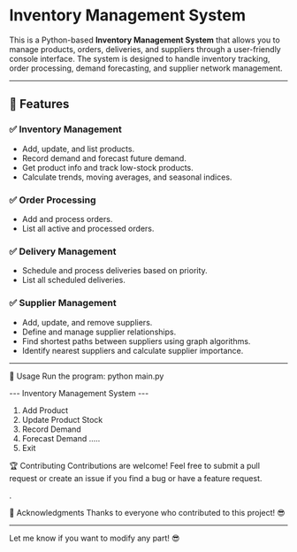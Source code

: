 # Inventory Management System

This is a Python-based **Inventory Management System** that allows you to manage products, orders, deliveries, and suppliers through a user-friendly console interface. The system is designed to handle inventory tracking, order processing, demand forecasting, and supplier network management.

---

## 🚀 Features
### ✅ **Inventory Management**
- Add, update, and list products.
- Record demand and forecast future demand.
- Get product info and track low-stock products.
- Calculate trends, moving averages, and seasonal indices.

### ✅ **Order Processing**
- Add and process orders.
- List all active and processed orders.

### ✅ **Delivery Management**
- Schedule and process deliveries based on priority.
- List all scheduled deliveries.

### ✅ **Supplier Management**
- Add, update, and remove suppliers.
- Define and manage supplier relationships.
- Find shortest paths between suppliers using graph algorithms.
- Identify nearest suppliers and calculate supplier importance.
---

🚦 Usage
Run the program:
python main.py

--- Inventory Management System ---
1. Add Product
2. Update Product Stock
3. Record Demand
4. Forecast Demand
.....
30. Exit

🏆 Contributing
Contributions are welcome! Feel free to submit a pull request or create an issue if you find a bug or have a feature request.

.

🤝 Acknowledgments
Thanks to everyone who contributed to this project! 😎

---
Let me know if you want to modify any part! 😎
